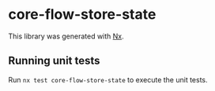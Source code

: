 # core-flow-store-state

This library was generated with [Nx](https://nx.dev).

## Running unit tests

Run `nx test core-flow-store-state` to execute the unit tests.

